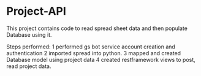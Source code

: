 # Project-API
This project contains code to read spread sheet data and then populate Database using it.

Steps performed:
1 performed gs bot service account creation and authentication
2 imported spread into python.
3 mapped and created Database model using project data
4 created restframework views to post, read project data.
